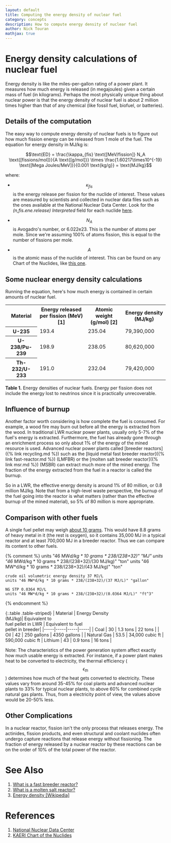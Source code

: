 ```yaml
---
layout: default
title: Computing the energy density of nuclear fuel
category: concepts
description: How to compute energy density of nuclear fuel
author: Nick Touran
mathjax: true
---
```

<div class="row">
<div class="col-md-8" markdown="1">

# Energy density calculations of nuclear fuel

Energy density is like the miles-per-gallon rating of a power plant. It measures how much
energy is released (in megajoules) given a certain mass of fuel (in kilograms). Perhaps
the most physically unique thing about nuclear power is that the energy density of nuclear
fuel is about 2 million times higher than that of any chemical (like fossil fuel, biofuel, or
batteries).

## Details of the computation
The easy way to compute energy density of nuclear fuels is to figure out how
much fission energy can be released from 1 mole of the fuel. The equation for
energy density in MJ/kg is: 

$$\text{ED} = \frac{\kappa_{fis} \text{[MeV/fission]} N_A \text{[fissions/mol]}}{A
\text{[g/mol]}} \times \frac{1.60217\times10^{-19} \text{[Mega Joules/MeV]}}{0.001
\text{kg/g}} = \text{MJ/kg}$$

where:
   * $$\kappa_{fis}$$ is the energy release per fission for the nuclide of
     interest. These values are measured by scientists and collected in nuclear
     data files such as the ones available at the National Nuclear Data Center.
     Look for the *(n,fis.ene.release) Interpreted* field for each nuclide <a href="http://www.nndc.bnl.gov/sigma/index.jsp">here</a>.

   * $$N_A$$ is Avogadro's number, or 6.022e23. This is the number of atoms
     per mole. Since we're assuming 100% of atoms fission, this is equal to
     the number of fissions per mole.

   * $$A$$ is the atomic mass of the nuclide of interest. This can be found on any
     Chart of the Nuclides, like <a href="http://atom.kaeri.re.kr/">this one</a>.

## Some nuclear energy density calculations
Running the equation, here's how much energy is contained in certain amounts of nuclear fuel.

<table class="table table-striped">
<tr><th>Material</th><th>Energy released per fission (MeV) [1]</th><th >Atomic weight (g/mol) [2]</th><th >Energy density (MJ/kg)</th></tr>
<tr><th >U-235</th><td>193.4</td><td>235.04</td><td>79,390,000</td></tr>
<tr><th >U-238/Pu-239</th><td>198.9</td><td>238.05</td><td>80,620,000</td></tr>
<tr><th >Th-232/U-233</th><td>191.0</td><td>232.04</td><td>79,420,000</td></tr>
</table>
<p class="caption"><strong>Table 1.</strong> Energy densities of nuclear fuels. Energy per
fission does not include the energy lost to neutrinos since it is practically
unrecoverable. </p>

## Influence of burnup

Another factor worth considering is how complete the fuel is consumed. For example, a wood
fire may burn out before all the energy is extracted from the wood. In traditional LWR
nuclear power plants, usually only 5-7% of the fuel's energy is extracted.
Furthermore, the fuel has already gone through an enrichment process so only about 1% of
the energy of the mined resource is used. Advanced nuclear power plants called [breeder
reactors]({% link recycling.md %}) such as the [liquid metal fast breeder reactor]({% link
fast-reactor.md %}) (LMFBR)
or the [molten salt breeder reactor]({% link msr.md %}) (MSBR) can extract much more of
the mined energy. The fraction of the energy extracted from the fuel in a reactor is
called the burnup.

So in a LWR, the effective energy density is around 1% of 80 million, or 0.8 million MJ/kg.
Note that from a high-level waste perspective, the burnup of the fuel going into the reactor is what
matters (rather than the effective burnup of the mined material), so 5% of 80 million is
more appropriate.


## Comparison with other fuels

A single fuel pellet may weigh [about 10
grams](https://www.cameco.com/uranium_101/fuel-processing/fuel-manufacturing/). This would
have 8.8 grams of heavy metal in it (the rest is oxygen), so it contains 35,000 MJ in a
typical reactor and at least 700,000 MJ in a breeder reactor. Thus we can compare its
content to other fuels. 

{% comment %}
    units "46 MW*d/kg * 10 grams * 238/(238+32)" "MJ"
    units "46 MW*d/kg * 10 grams * 238/(238+32)/(30 MJ/kg)" "ton"
    units "46 MW*d/kg * 10 grams * 238/(238+32)/(43 MJ/kg)" "ton"

    crude oil volumetric energy density 37 MJ/L
    units "46 MW*d/kg * 10 grams * 238/(238+32)/(37 MJ/L)" "gallon"

    NG STP 0.0364 MJ/L
    units "46 MW*d/kg * 10 grams * 238/(238+32)/(0.0364 MJ/L)" "ft^3"
{% endcomment %}

{:.table .table-striped}
| Material | Energy Density<br/> (MJ/kg)| Equivalent to<br/> fuel pellet in LWR | Equivalent to fuel<br/> pellet in breeder|
|-----|-----|-----|-----|
| Coal | 30  | 1.3 tons | 22 tons |
| Oil |  42 | 250 gallons  | 4350 gallons |
| Natural Gas |  53.5  | 34,000 cubic ft | 590,000 cubic ft
| Lithium | 43 | 0.9 tons | 16 tons |


Note: The characteristics of the power generation system affect exactly how much usable
energy is extracted. For instance, if a power plant makes heat to be converted to
electricity, the thermal efficiency ($$\epsilon_{th}$$) determines how much of the heat
gets converted to electricity. These values vary from around 35-45% for coal plants and
advanced nuclear plants to 33% for typical nuclear plants, to above 60% for combined cycle
natural gas plants. Thus, from a electricity point of view, the values above would be
20-50% less.

## Other Complications

In a nuclear reactor, fission isn't the only process that releases energy. The actinides,
fission products, and even structural and coolant nuclides often undergo capture reactions
that release energy without fissioning. The fraction of energy released by a nuclear
reactor by these reactions can be on the order of 10% of the total power of the reactor.


<h1 id="references">See Also</h1>

<ol>
<li><a href="{% link fast-reactor.md %}">What is a fast breeder reactor?</a></li>
<li><a href="{% link msr.md %}">What is a molten salt reactor?</a></li>
<li><a href="https://en.wikipedia.org/wiki/Energy_density">Energy density [Wikipedia]</a>  </li> 
</ol>

<h1>References</h1>
<ol>
 <li><a href="http://www.nndc.bnl.gov/sigma/">National Nuclear Data Center</a></li>
<li><a href="http://atom.kaeri.re.kr/">KAERI Chart of the Nuclides</a></li>
</ol>

</div>
</div>
